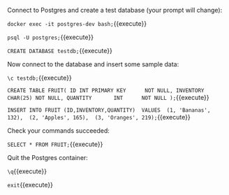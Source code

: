 Connect to Postgres and create a test database (your prompt will change):

`docker exec -it postgres-dev bash;`{{execute}}

`psql -U postgres;`{{execute}}

`CREATE DATABASE testdb;`{{execute}}

Now connect to the database and insert some sample data:

`\c testdb;`{{execute}}

`CREATE TABLE FRUIT(
  ID INT PRIMARY KEY      NOT NULL,
  INVENTORY      CHAR(25) NOT NULL,
  QUANTITY       INT      NOT NULL
);`{{execute}}

`INSERT INTO FRUIT (ID,INVENTORY,QUANTITY) 
VALUES 
(1, 'Bananas', 132), 
(2, 'Apples', 165), 
(3, 'Oranges', 219);`{{execute}}

Check your commands succeeded:

`SELECT * FROM FRUIT;`{{execute}}

Quit the Postgres container:

`\q`{{execute}}

`exit`{{execute}}
